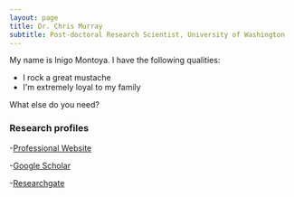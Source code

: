 ```yaml
---
layout: page
title: Dr. Chris Murray
subtitle: Post-doctoral Research Scientist, University of Washington
---
```



My name is Inigo Montoya. I have the following qualities:

- I rock a great mustache
- I'm extremely loyal to my family

What else do you need?

### Research profiles

-[Professional Website](http://christophersmurray.com/)

-[Google Scholar](https://scholar.google.com/citations?user=gkmAH6EAAAAJ&hl=en&authuser=1)

-[Researchgate](https://www.researchgate.net/profile/Christopher_Murray8)

